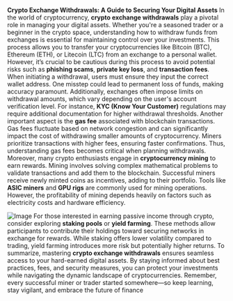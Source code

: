 **Crypto Exchange Withdrawals: A Guide to Securing Your Digital Assets**
In the world of cryptocurrency, **crypto exchange withdrawals** play a pivotal role in managing your digital assets. Whether you're a seasoned trader or a beginner in the crypto space, understanding how to withdraw funds from exchanges is essential for maintaining control over your investments. This process allows you to transfer your cryptocurrencies like Bitcoin (BTC), Ethereum (ETH), or Litecoin (LTC) from an exchange to a personal wallet. However, it’s crucial to be cautious during this process to avoid potential risks such as **phishing scams**, **private key loss**, and **transaction fees**.
When initiating a withdrawal, users must ensure they input the correct wallet address. One misstep could lead to permanent loss of funds, making accuracy paramount. Additionally, exchanges often impose limits on withdrawal amounts, which vary depending on the user's account verification level. For instance, **KYC (Know Your Customer)** regulations may require additional documentation for higher withdrawal thresholds.
Another important aspect is the **gas fee** associated with blockchain transactions. Gas fees fluctuate based on network congestion and can significantly impact the cost of withdrawing smaller amounts of cryptocurrency. Miners prioritize transactions with higher fees, ensuring faster confirmations. Thus, understanding gas fees becomes critical when planning withdrawals.
Moreover, many crypto enthusiasts engage in **cryptocurrency mining** to earn rewards. Mining involves solving complex mathematical problems to validate transactions and add them to the blockchain. Successful miners receive newly minted coins as incentives, adding to their portfolio. Tools like **ASIC miners** and **GPU rigs** are commonly used for mining operations. However, the profitability of mining depends heavily on factors such as electricity costs and hardware efficiency.

![Image](https://github.com/user-attachments/assets/4a25d116-2220-4385-b08e-f287af8fcbc4)
For those interested in earning passive income through crypto, consider exploring **staking pools** or **yield farming**. These methods allow participants to contribute their holdings toward securing networks in exchange for rewards. While staking offers lower volatility compared to trading, yield farming introduces more risk but potentially higher returns.
To summarize, mastering **crypto exchange withdrawals** ensures seamless access to your hard-earned digital assets. By staying informed about best practices, fees, and security measures, you can protect your investments while navigating the dynamic landscape of cryptocurrencies. Remember, every successful miner or trader started somewhere—so keep learning, stay vigilant, and embrace the future of finance[](https://github.com/user-attachments/assets/b98a03c9-4361-476f-bc6d-6b532eb8121a)
